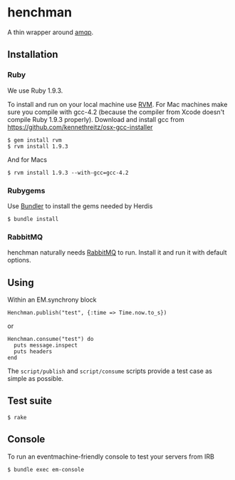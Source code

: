 # henchman

A thin wrapper around [amqp](https://github.com/ruby-amqp/amqp).

## Installation

### Ruby

We use Ruby 1.9.3. 

To install and run on your local machine use [RVM](https://rvm.beginrescueend.com/). 
For Mac machines make sure you compile with gcc-4.2 (because the compiler from Xcode doesn't compile Ruby 1.9.3 properly). 
Download and install gcc from https://github.com/kennethreitz/osx-gcc-installer 

    $ gem install rvm
    $ rvm install 1.9.3

And for Macs

    $ rvm install 1.9.3 --with-gcc=gcc-4.2

### Rubygems

Use [Bundler](http://gembundler.com/) to install the gems needed by Herdis

    $ bundle install

### RabbitMQ

henchman naturally needs [RabbitMQ](http://www.rabbitmq.com/) to run. Install it and run it with default options.

## Using

Within an EM.synchrony block

    Henchman.publish("test", {:time => Time.now.to_s})

or

    Henchman.consume("test") do
      puts message.inspect
      puts headers
    end

The `script/publish` and `script/consume` scripts provide a test case as simple as possible.

## Test suite

    $ rake

## Console

To run an eventmachine-friendly console to test your servers from IRB

    $ bundle exec em-console

